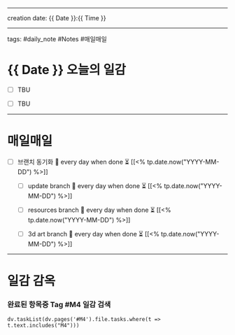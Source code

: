 

-------

creation date: {{ Date }}:{{ Time }}

--------


tags: #daily_note  #Notes #매일매일
  
# {{ Date }} 오늘의 일감
- [ ] TBU  
- [ ] TBU  
  
  
---  
# 매일매일 
- [ ] 브랜치 동기화 🔁 every day when done ⏳ [[<% tp.date.now("YYYY-MM-DD") %>]] 
	- [ ] update branch  🔁 every day when done ⏳ [[<% tp.date.now("YYYY-MM-DD") %>]]
	- [ ] resources branch  🔁 every day when done ⏳ [[<% tp.date.now("YYYY-MM-DD") %>]]
	- [ ] 3d art branch  🔁 every day when done ⏳ [[<% tp.date.now("YYYY-MM-DD") %>]]



--------

# 일감 감옥  

### 완료된 항목중 Tag #M4  일감 검색
```dataviewjs 
dv.taskList(dv.pages('#M4').file.tasks.where(t => t.text.includes("M4"))) 
```


